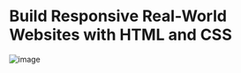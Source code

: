 # Build Responsive Real-World Websites with HTML and CSS
![image](https://user-images.githubusercontent.com/83145855/212056276-13f752a1-3a0b-47c8-a88c-bcec30767998.png)
